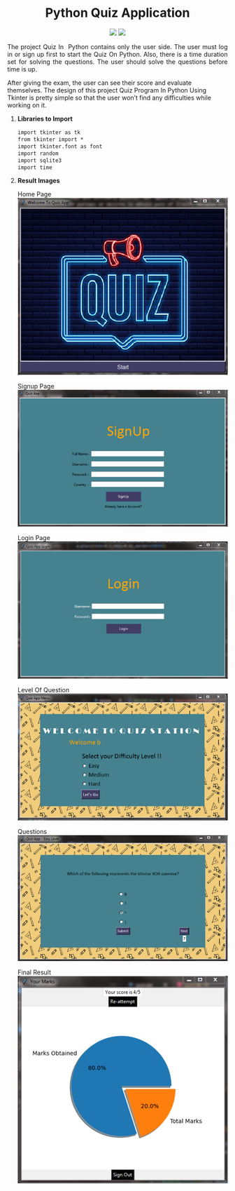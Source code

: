 <h1 align="center">Python Quiz Application</h1>
<p align="center">
<img src="https://img.shields.io/badge/Python-FFD43B?style=for-the-badge&logo=python&logoColor=blue" />
<img src="https://img.shields.io/badge/SQLite-07405E?style=for-the-badge&logo=sqlite&logoColor=white" />
</p>

<p  align="justify">
The project Quiz In  Python contains only the user side. The user must log in or sign up first to start the Quiz On Python. Also, there is a time duration set for solving the questions. The user should solve the questions before time is up.

After giving the exam, the user can see their score and evaluate themselves. The design of this project Quiz Program In Python Using Tkinter is pretty simple so that the user won’t find any difficulties while working on it.
</p>

1. **Libraries to Import**

    ```
    import tkinter as tk
    from tkinter import *
    import tkinter.font as font
    import random
    import sqlite3 
    import time
    ```
2. **Result Images**

    Home Page
![Read Image](/images/readme_home.PNG)

    Signup Page
![Read Image](/images/readme_singup.PNG)

    Login Page
![Read Image](/images/readme_signin.PNG)

    Level Of Question
![Read Image](/images/readme_level.PNG)

    Questions
![Read Image](/images/readme_question.PNG)

    Final Result
![Read Image](/images/readme_result.PNG)




